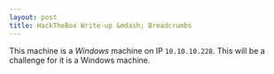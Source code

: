 ```yaml
---
layout: post
title: HackTheBox Write-up &mdash; Breadcrumbs
---
```


This machine is a *Windows* machine on IP `10.10.10.228`.  This will be a challenge for it is a Windows machine.

